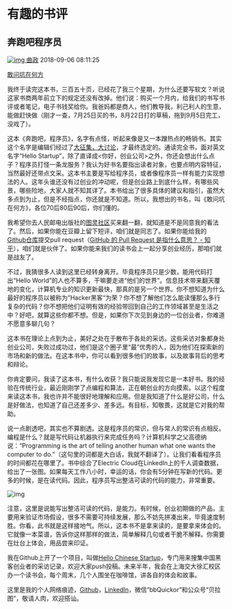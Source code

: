 # 有趣的书评

## 奔跑吧程序员

[![img](https://img3.doubanio.com/icon/u145895513-3.jpg) ](https://www.douban.com/people/johnqu/)[曲政](https://www.douban.com/people/johnqu/) 2018-09-06 08:11:25

[敢问坑在何方](https://book.douban.com/review/9636299/)

我终于读完这本书，三百五十页，已经花了我三个星期，为什么还要写软文？听说这家书商两年前立下的规定还没有改掉。他们说：购买一个月内，给我们的书写书评或者笔记，电子书钱奖给你。我爸妈都是商人，他们教导我，利己利人的生意，能做赶快做（刚才一查，7月25日买的书，8月22日打的草稿，拖到9月5日完工，没戏了）。

这本《奔跑吧，程序员》，名字有点怪，听起来像是又一本蹭热点的畅销书。其实这个名字是编辑们经过了[大征集，大讨论](https://mp.weixin.qq.com/s?__biz=MjM5Njc0MjIwMA==&mid=2649647224&idx=1&sn=bc0c56e4eaadaac69d3b99592d41bbac&chksm=befe5d2f8989d43981545b0785f26c3faa52665b976a59d713ba24b28e2c5c498cec384b7dab&scene=21#wechat_redirect)，才最终选定的。通读完全书，面对英文名字“Hello Startup”，除了直译成<你好，创业公司>之外，你还会想出什么点子？程序员打怪一条龙服务？我认为好书名要指出读者对象，也要点明内容特征，当然最好还带点文采。这本书主要是写给程序员，或者像程序员一样有能力实现想法的人。这年头谁还没有过创业的冲动呢，但是创业路上到底什么样，有哪些风景，哪些险地，大家人就不知其详了。本书给出了很多具体的建议和指引，虽然大多点到为止，但是不经指点，你还就是不知道。所以，我想出的书名，叫《敢问坑在何方》，各位70后80后90后，你们懂的。

我希望你去人民邮电出版社的[图灵社区](http://www.ituring.com.cn/)买来翻一翻，就知道是不是同意我的看法了。然后，如果你能在豆瓣上留下短评，咱们就是同志了。如果你能给我的[Github仓库](https://github.com/John-Qu/Hello-Chinese-Startup)提交pull request（[GitHub 的 Pull Request 是指什么意思？ - 知乎](https://www.zhihu.com/question/21682976)），咱们就是伙伴了。如果你能来我们的读书会上一起分享创业经历，那咱们就是战友了。

不过，我猜很多人读到这里已经转身离开。毕竟程序员只是少数，能用代码打出“Hello World”的人也不算多，干嘛要走进“他们的世界”。信息技术带来翻天覆地的变化，计算机专业的知识更新最快，那真的是另一个世界。你不想知道为什么最好的程序员以被称为”Hacker黑客“为荣？你不想了解他们怎么能读懂那么多行复杂的代码？你不想把他们证明有效的经验带回到自己的工作领域甚至是生活之中？好吧，就算这些你都不想。但是，如果你下次见到身边的一位创业者，你难道不愿意多聊几句？

这本书在理论上点到为止，美好之处在于散布于各处的采访。这些采访对象都身处创业公司，失败过成功过，他们是这个圈子里“最”优秀的人，因为他们在探索新的市场和新的做法。在这本书中，你可以看到很多他们的故事，以及故事背后的思考和辩论。

你肯定要问，我读了这本书，有什么收获？我只能说我发现它是一本好书。我的经验在传统行业，最近刚刚学了点编程和算法，正在朝创业的方向摸索。以这个程度来读这本书，我也许并不能很好地理解和应用。但是我知道了什么是好公司，什么是好做法，也知道了自己还差多少、差多远。有目标，知敬畏，这就是它对我的帮助。

说一点剧透吧，其实也不算剧透。这是程序员的常识，但与常人的常识有点相反。编程是什么？就是写代码让机器执行来完成任务吗？计算机科学之父高德纳说：“Programming is the art of telling another human what one wants the computer to do.”（这句里的词都是大白话，我就不翻译了）。让我们看看程序员的时间都花在哪里了。书中综合了Electric Cloud在LinkedIn上的千人调查数据，给出了一张图。如果每天工作八小时，幸运的话，你会有5分钟在写新的代码。更多的时候，是在读代码。因此，程序员写出整洁可读的代码的能力，非常重要。



![img](https://img9.doubanio.com/view/thing_review/l/public/p1888396.jpg)





注意，这里是说能写出整洁可读的代码，是能力。有时候，创业初期做的产品，主要用来验证市场假设，很多不需要可持续发展，那么不妨先拼凑出来，毕竟速度制胜。你看，此书就是这样接地气。所以，这本书不是拿来读的，是要拿来体会的。它就像一本菜谱，告诉你这样那样的做法，简单解释几句或者干脆不解释。你需要在灶台上体会，用品尝来印证。

我在Github上开了一个项目，叫做[Hello Chinese Startup](https://github.com/John-Qu/Hello-Chinese-Startup)，专门用来搜集中国黑客创业者的采访记录，欢迎大家push投稿。未来半年，我会在上海交大徐汇校区办一个读书会，每个周末，几个人围坐在咖啡馆，讲各自的体会和故事。

这里是我的个人网络痕迹，[Github](https://github.com/John-Qu)，[LinkedIn](https://www.linkedin.com/in/政-曲-1b20b5147/)，微信“bbQuickor”和公众号“贝拉图”，敬请人肉，欢迎搭讪。